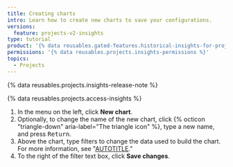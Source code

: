 ```yaml
---
title: Creating charts
intro: Learn how to create new charts to save your configurations.
versions:
  feature: projects-v2-insights
type: tutorial
product: '{% data reusables.gated-features.historical-insights-for-projects %}'
permissions: '{% data reusables.projects.insights-permissions %}'
topics:
  - Projects
---
```


{% data reusables.projects.insights-release-note %}

{% data reusables.projects.access-insights %}
1. In the menu on the left, click **New chart**.
1. Optionally, to change the name of the new chart, click {% octicon "triangle-down" aria-label="The triangle icon" %}, type a new name, and press <kbd>Return</kbd>.
1. Above the chart, type filters to change the data used to build the chart. For more information, see "[AUTOTITLE](/issues/planning-and-tracking-with-projects/customizing-views-in-your-project/filtering-projects)."
1. To the right of the filter text box, click **Save changes**.
